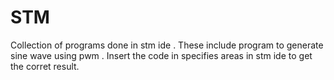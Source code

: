 # STM
Collection of  programs done in stm ide . These include program to generate sine wave using pwm .
Insert the code in specifies areas in stm ide  to get the corret result.
